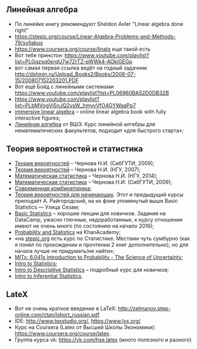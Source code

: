 ## Линейная алгебра

* По линейке книгу рекомендуют Sheldon Axler "Linear algebra done right"
* https://stepic.org/course/Linear-Algebra-Problems-and-Methods-79/syllabus
* https://www.coursera.org/course/linalg еще такой есть
* Вот тебе принстон: https://www.youtube.com/playlist?list=PLGqzsq0erqU7w7ZrTZ-pWWk4-AOkiGEGp
* вот самая первая ссылка ведёт на годный задачник http://dshinin.ru/Upload_Books2/Books/2008-07-15/200807152203201.PDF
* Вот ещё Бойд с линейными системами https://www.youtube.com/playlist?list=PL06960BA52D0DB32B
* https://www.youtube.com/playlist?list=PLbMVogVj5nJQ2vsW_hmyvVfO4GYWaaPp7
* [immersive linear algebra](http://immersivemath.com/ila/index.html) – online linear algebra book with fully interactive figures;
* [Линейная алгебра](https://www.coursera.org/course/linalg) от ВШЭ. Курс линейной алгебры для нематематических факультетов, подходит «для быстрого старта»;

## Теория вероятностей и статистика

* [Теория вероятностей](http://www.nsu.ru/mmf/tvims/chernova/sibguti/tv-sibguti.pdf) – Чернова Н.И. (СибГУТИ, 2009);
* [Теория вероятностей](http://www.nsu.ru/mmf/tvims/chernova/tv/tv_nsu07.pdf) – Чернова Н.И. (НГУ, 2007);
* [Математическая статистика](http://www.nsu.ru/mmf/tvims/chernova/ms/ms_nsu14.pdf) – Чернова Н.И. (НГУ, 2014);
* [Математическая статистика](http://www.nsu.ru/mmf/tvims/chernova/sibguti/ms-sibguti.pdf) – Чернова Н.И. (СибГУТИ, 2009);
* [Современная комбинаторика](https://www.coursera.org/learn/modern-combinatorics);
* [Теория вероятностей для начинающих](https://www.coursera.org/learn/probability-theory-basics/home/info). Этот и предыдущий курсы преподаёт А. Райгородский, на их фоне упомянутый выше Basic Statistics — Улица Сезам;
* [Basic Statistics](https://www.coursera.org/learn/basic-statistics) – хорошие лекции для новичков. Задания на DataCamp, ужасно глючные, недоработанные, к курсу отношения имеют не очень много (по состоянию на начало 2016);
* [Probability and Statistics](https://www.khanacademy.org/math/probability) на KhanAcademy;
* «на [stepic.org](http://stepic.org) есть курс по Статистике. Местами чуть сумбурно (как я понял по прохождении и прочтении 2 книг дополнительно), но для начала лучше не придумать/не найти»;
* [MITx: 6.041x Introduction to Probability - The Science of Uncertainty](https://courses.edx.org/courses/course-v1:MITx+6.041x_3+2T2016/info);
* [Intro to Statistics](https://www.udacity.com/courses/st101);
* [Intro to Descriptive Statistics](https://www.udacity.com/courses/ud827) – подробный курс для новичков;
* [Intro to Inferential Statistics](https://www.udacity.com/courses/ud201).

## LateX

* Вот не очень краткое введение в LaTeX: http://zelmanov.ptep-online.com/ctan/lshort_russian.pdf
* IDE: http://www.texstudio.org/, https://www.lyx.org/
* Курс на Coursera (Latex от Высшей Школы Экономики): https://www.coursera.org/course/latex.
* Группа курса vk: https://vk.com/hse.latex (много полезного и разного)

